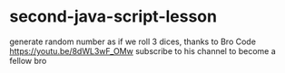 # second-java-script-lesson
generate random number as if we roll 3 dices, thanks to Bro Code https://youtu.be/8dWL3wF_OMw subscribe to his channel to become a fellow bro
